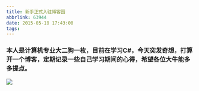 ```yaml
---
title: 新手正式入驻博客园
abbrlink: 63944
date: 2015-05-18 17:43:00
tags:
---
```

### 本人是计算机专业大二狗一枚，目前在学习C#，今天突发奇想，打算开一个博客，定期记录一些自己学习期间的心得，希望各位大牛能多多提点。
![](http://p4au3q1y8.bkt.clouddn.com/20180218125523/20180218125653974.png)